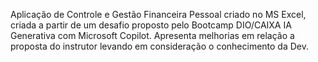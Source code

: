 Aplicação de Controle e Gestão Financeira Pessoal criado no MS Excel, criada a partir de um desafio proposto pelo Bootcamp DIO/CAIXA IA Generativa com Microsoft Copilot. Apresenta melhorias em relação a proposta do instrutor levando em consideração o conhecimento da Dev.
